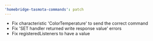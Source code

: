```yaml
---
'homebridge-tasmota-commands': patch
---
```


- Fix characteristic 'ColorTemperature' to send the correct command
- Fix 'SET handler returned write response value' errors
- Fix registeredListeners to have a value
